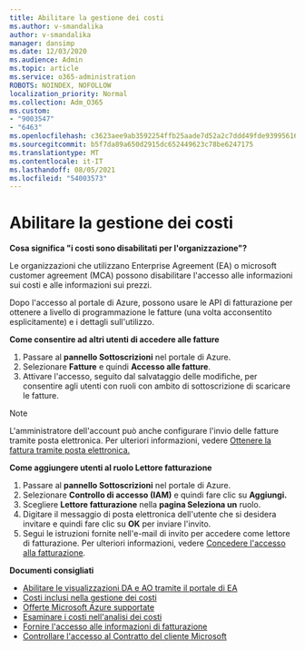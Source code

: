 ```yaml
---
title: Abilitare la gestione dei costi
ms.author: v-smandalika
author: v-smandalika
manager: dansimp
ms.date: 12/03/2020
ms.audience: Admin
ms.topic: article
ms.service: o365-administration
ROBOTS: NOINDEX, NOFOLLOW
localization_priority: Normal
ms.collection: Adm_O365
ms.custom:
- "9003547"
- "6463"
ms.openlocfilehash: c3623aee9ab3592254ffb25aade7d52a2c7ddd49fde939956162cd4008d5ba19
ms.sourcegitcommit: b5f7da89a650d2915dc652449623c78be6247175
ms.translationtype: MT
ms.contentlocale: it-IT
ms.lasthandoff: 08/05/2021
ms.locfileid: "54003573"
---
```

# <a name="enable-cost-management"></a>Abilitare la gestione dei costi

**Cosa significa "i costi sono disabilitati per l'organizzazione"?**

Le organizzazioni che utilizzano Enterprise Agreement (EA) o microsoft customer agreement (MCA) possono disabilitare l'accesso alle informazioni sui costi e alle informazioni sui prezzi.

Dopo l'accesso al portale di Azure, possono usare le API di fatturazione per ottenere a livello di programmazione le fatture (una volta acconsentito esplicitamente) e i dettagli sull'utilizzo.

**Come consentire ad altri utenti di accedere alle fatture**

1. Passare al **pannello Sottoscrizioni** nel portale di Azure.
2. Selezionare **Fatture** e quindi **Accesso alle fatture**.
3. Attivare l'accesso, seguito dal salvataggio delle modifiche, per consentire agli utenti con ruoli con ambito di sottoscrizione di scaricare le fatture.

> [!NOTE]
> L'amministratore dell'account può anche configurare l'invio delle fatture tramite posta elettronica. Per ulteriori informazioni, vedere [Ottenere la fattura tramite posta elettronica.](https://docs.microsoft.com/azure/cost-management-billing/manage/download-azure-invoice-daily-usage-date?)

**Come aggiungere utenti al ruolo Lettore fatturazione**

1. Passare al **pannello Sottoscrizioni** nel portale di Azure.
2. Selezionare **Controllo di accesso (IAM)** e quindi fare clic su **Aggiungi.**
3. Scegliere **Lettore fatturazione** nella **pagina Seleziona un** ruolo.
4. Digitare il messaggio di posta elettronica dell'utente che si desidera invitare e quindi fare clic su **OK** per inviare l'invito.
5. Segui le istruzioni fornite nell'e-mail di invito per accedere come lettore di fatturazione. Per ulteriori informazioni, vedere [Concedere l'accesso alla fatturazione](https://docs.microsoft.com/azure/cost-management-billing/manage/manage-billing-access?WT.mc_id=Portal-Microsoft_Azure_Support#opt-in).

**Documenti consigliati**

- [Abilitare le visualizzazioni DA e AO tramite il portale di EA](https://docs.microsoft.com/azure/cost-management-billing/costs/assign-access-acm-data?WT.mc_id=Portal-Microsoft_Azure_Support#enable-access-to-costs-in-the-ea-portal)
- [Costi inclusi nella gestione dei costi](https://docs.microsoft.com/azure/cost-management-billing/costs/understand-cost-mgt-data?WT.mc_id=Portal-Microsoft_Azure_Support#costs-included-in-cost-management)
- [Offerte Microsoft Azure supportate](https://docs.microsoft.com/azure/cost-management-billing/costs/understand-cost-mgt-data?WT.mc_id=Portal-Microsoft_Azure_Support#supported-microsoft-azure-offers)
- [Esaminare i costi nell'analisi dei costi](https://docs.microsoft.com/azure/cost-management-billing/costs/quick-acm-cost-analysis?WT.mc_id=Portal-Microsoft_Azure_Support&tabs=azure-portal#review-costs-in-cost-analysis)
- [Fornire l'accesso alle informazioni di fatturazione](https://docs.microsoft.com/azure/cost-management-billing/manage/manage-billing-access?WT.mc_id=Portal-Microsoft_Azure_Support)
- [Controllare l'accesso al Contratto del cliente Microsoft](https://docs.microsoft.com/azure/cost-management-billing/manage/download-azure-invoice-daily-usage-date?WT.mc_id=Portal-Microsoft_Azure_Support#check-access-to-a-microsoft-customer-agreement)






